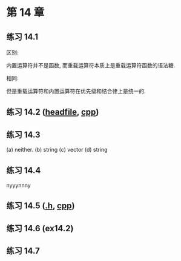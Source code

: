 # 第 14 章

## 练习 14.1

区别:

内置运算符并不是函数, 而重载运算符本质上是重载运算符函数的语法糖.

相同:

但是重载运算符和内置运算符在优先级和结合律上是统一的.

## 练习 14.2 ([headfile](./Sales_data.h), [cpp](./Sales_data.cpp))

## 练习 14.3

(a) neither. (b) string (c) vector (d) string

## 练习 14.4

nyyynnny

## 练习 14.5 ([.h](Book.h), [cpp](Book.cpp))

## 练习 14.6 (ex14.2)

## 练习 14.7 